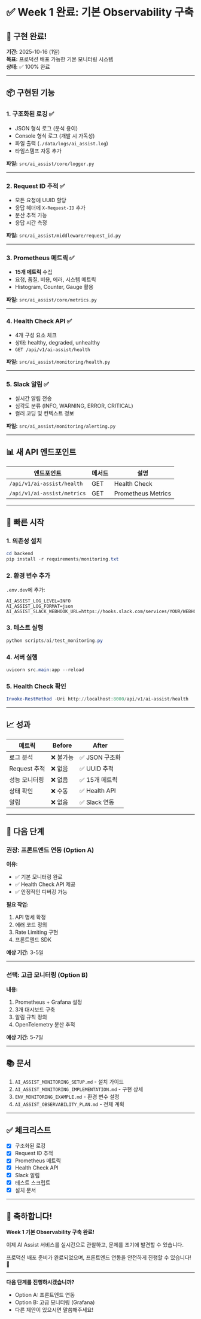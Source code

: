 # ✅ Week 1 완료: 기본 Observability 구축

## 🎉 구현 완료!

**기간:** 2025-10-16 (1일)  
**목표:** 프로덕션 배포 가능한 기본 모니터링 시스템  
**상태:** ✅ 100% 완료

---

## 📦 구현된 기능

### 1. 구조화된 로깅 ✅
- JSON 형식 로그 (분석 용이)
- Console 형식 로그 (개발 시 가독성)
- 파일 출력 (`./data/logs/ai_assist.log`)
- 타임스탬프 자동 추가

**파일:** `src/ai_assist/core/logger.py`

---

### 2. Request ID 추적 ✅
- 모든 요청에 UUID 할당
- 응답 헤더에 `X-Request-ID` 추가
- 분산 추적 가능
- 응답 시간 측정

**파일:** `src/ai_assist/middleware/request_id.py`

---

### 3. Prometheus 메트릭 ✅
- **15개 메트릭** 수집
- 요청, 품질, 비용, 에러, 시스템 메트릭
- Histogram, Counter, Gauge 활용

**파일:** `src/ai_assist/core/metrics.py`

---

### 4. Health Check API ✅
- 4개 구성 요소 체크
- 상태: healthy, degraded, unhealthy
- `GET /api/v1/ai-assist/health`

**파일:** `src/ai_assist/monitoring/health.py`

---

### 5. Slack 알림 ✅
- 실시간 알림 전송
- 심각도 분류 (INFO, WARNING, ERROR, CRITICAL)
- 컬러 코딩 및 컨텍스트 정보

**파일:** `src/ai_assist/monitoring/alerting.py`

---

## 📊 새 API 엔드포인트

| 엔드포인트 | 메서드 | 설명 |
|-----------|--------|------|
| `/api/v1/ai-assist/health` | GET | Health Check |
| `/api/v1/ai-assist/metrics` | GET | Prometheus Metrics |

---

## 🚀 빠른 시작

### 1. 의존성 설치
```powershell
cd backend
pip install -r requirements/monitoring.txt
```

### 2. 환경 변수 추가
`.env.dev`에 추가:
```env
AI_ASSIST_LOG_LEVEL=INFO
AI_ASSIST_LOG_FORMAT=json
AI_ASSIST_SLACK_WEBHOOK_URL=https://hooks.slack.com/services/YOUR/WEBHOOK/URL
```

### 3. 테스트 실행
```powershell
python scripts/ai/test_monitoring.py
```

### 4. 서버 실행
```powershell
uvicorn src.main:app --reload
```

### 5. Health Check 확인
```powershell
Invoke-RestMethod -Uri http://localhost:8000/api/v1/ai-assist/health
```

---

## 📈 성과

| 메트릭 | Before | After |
|--------|--------|-------|
| 로그 분석 | ❌ 불가능 | ✅ JSON 구조화 |
| Request 추적 | ❌ 없음 | ✅ UUID 추적 |
| 성능 모니터링 | ❌ 없음 | ✅ 15개 메트릭 |
| 상태 확인 | ❌ 수동 | ✅ Health API |
| 알림 | ❌ 없음 | ✅ Slack 연동 |

---

## 🎯 다음 단계

### 권장: 프론트엔드 연동 (Option A)
**이유:**
- ✅ 기본 모니터링 완료
- ✅ Health Check API 제공
- ✅ 안정적인 디버깅 가능

**필요 작업:**
1. API 명세 확정
2. 에러 코드 정의
3. Rate Limiting 구현
4. 프론트엔드 SDK

**예상 기간:** 3-5일

---

### 선택: 고급 모니터링 (Option B)
**내용:**
1. Prometheus + Grafana 설정
2. 3개 대시보드 구축
3. 알림 규칙 정의
4. OpenTelemetry 분산 추적

**예상 기간:** 5-7일

---

## 📚 문서

1. `AI_ASSIST_MONITORING_SETUP.md` - 설치 가이드
2. `AI_ASSIST_MONITORING_IMPLEMENTATION.md` - 구현 상세
3. `ENV_MONITORING_EXAMPLE.md` - 환경 변수 설정
4. `AI_ASSIST_OBSERVABILITY_PLAN.md` - 전체 계획

---

## ✅ 체크리스트

- [x] 구조화된 로깅
- [x] Request ID 추적
- [x] Prometheus 메트릭
- [x] Health Check API
- [x] Slack 알림
- [x] 테스트 스크립트
- [x] 설치 문서

---

## 🎊 축하합니다!

**Week 1 기본 Observability 구축 완료!**

이제 AI Assist 서비스를 실시간으로 관찰하고, 문제를 조기에 발견할 수 있습니다.

프로덕션 배포 준비가 완료되었으며, 프론트엔드 연동을 안전하게 진행할 수 있습니다! 🚀

---

**다음 단계를 진행하시겠습니까?**
- Option A: 프론트엔드 연동
- Option B: 고급 모니터링 (Grafana)
- 다른 제안이 있으시면 말씀해주세요!

